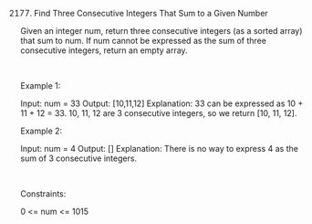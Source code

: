 2177. Find Three Consecutive Integers That Sum to a Given Number

Given an integer num, return three consecutive integers (as a sorted array) that sum to num. If num cannot be expressed as the sum of three consecutive integers, return an empty array.

 

Example 1:

Input: num = 33
Output: [10,11,12]
Explanation: 33 can be expressed as 10 + 11 + 12 = 33.
10, 11, 12 are 3 consecutive integers, so we return [10, 11, 12].


Example 2:

Input: num = 4
Output: []
Explanation: There is no way to express 4 as the sum of 3 consecutive integers.


 

Constraints:

0 <= num <= 1015